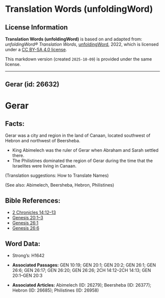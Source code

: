 # Translation Words (unfoldingWord)

## License Information

**Translation Words (unfoldingWord)** is based on and adapted from: _unfoldingWord® Translation Words_, [unfoldingWord](https://unfoldingword.org/utw), 2022, which is licensed under a [CC BY-SA 4.0 license](https://creativecommons.org/licenses/by-sa/4.0/legalcode.en).

This markdown version (created `2025-10-09`) is provided under the same license.



--------------------------------

## Gerar (id: 26632)

Gerar
=====

Facts:
------

Gerar was a city and region in the land of Canaan, located southwest of Hebron and northwest of Beersheba.

* King Abimelech was the ruler of Gerar when Abraham and Sarah settled there.
* The Philistines dominated the region of Gerar during the time that the Israelites were living in Canaan.

(Translation suggestions: How to Translate Names)

(See also: Abimelech, Beersheba, Hebron, Philistines)

Bible References:
-----------------

* [2 Chronicles 14:12–13](https://ref.ly/2Chr14:12-2Chr14:13)
* [Genesis 20:1–3](https://ref.ly/Gen20:1-Gen20:3)
* [Genesis 26:1](https://ref.ly/Gen26:1)
* [Genesis 26:6](https://ref.ly/Gen26:6)

Word Data:
----------

* Strong’s: H1642

* **Associated Passages:** GEN 10:19; GEN 20:1; GEN 20:2; GEN 26:1; GEN 26:6; GEN 26:17; GEN 26:20; GEN 26:26; 2CH 14:12–2CH 14:13; GEN 20:1–GEN 20:3
* **Associated Articles:** Abimelech (ID: 26279); Beersheba (ID: 26377); Hebron (ID: 26685); Philistines (ID: 26958)

